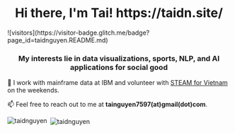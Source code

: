 <h1 align="center">Hi there, I'm Tai! https://taidn.site/</h1>
![visitors](https://visitor-badge.glitch.me/badge?page_id=taidnguyen.README.md)
<h3 align="center">My interests lie in data visualizations, sports, NLP, and AI applications for social good</h3>

🤝 I work with mainframe data at IBM and volunteer with [STEAM for Vietnam](https://www.steamforvietnam.org/) on the weekends.

📫 Feel free to reach out to me at **tainguyen7597(at)gmail(dot)com**.

<!--### Blogs posts-->
<!-- BLOG-POST-LIST:START -->
<!-- BLOG-POST-LIST:END -->

<p><img align="left" src="https://github-readme-stats.vercel.app/api/top-langs/?username=taidnguyen&layout=compact" alt="taidnguyen" /></p>

<p>&nbsp;<img align="center" src="https://github-readme-stats.vercel.app/api?username=taidnguyen&show_icons=true" alt="taidnguyen" /></p>

